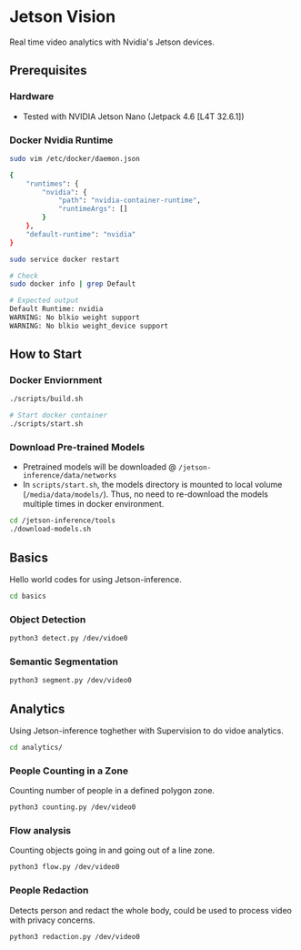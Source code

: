 # Jetson Vision

Real time video analytics with Nvidia's Jetson devices.

## Prerequisites

### Hardware

- Tested with NVIDIA Jetson Nano (Jetpack 4.6 [L4T 32.6.1])

### Docker Nvidia Runtime

```bash
sudo vim /etc/docker/daemon.json

{
    "runtimes": {
        "nvidia": {
            "path": "nvidia-container-runtime",
            "runtimeArgs": []
        }
    },
    "default-runtime": "nvidia"
}
```

```bash
sudo service docker restart

# Check
sudo docker info | grep Default

# Expected output
Default Runtime: nvidia
WARNING: No blkio weight support
WARNING: No blkio weight_device support
```

## How to Start

### Docker Enviornment

```bash
./scripts/build.sh

# Start docker container
./scripts/start.sh
```

### Download Pre-trained Models

- Pretrained models will be downloaded @ `/jetson-inference/data/networks`
- In `scripts/start.sh`, the models directory is mounted to local volume (`/media/data/models/`). Thus, no need to re-download the models multiple times in docker environment.

```bash
cd /jetson-inference/tools
./download-models.sh
```

## Basics

Hello world codes for using Jetson-inference.

```bash
cd basics
```

### Object Detection

```bash
python3 detect.py /dev/vidoe0
```

### Semantic Segmentation

```bash
python3 segment.py /dev/video0
```

## Analytics

Using Jetson-inference toghether with Supervision to do vidoe analytics.

```bash
cd analytics/
```

### People Counting in a Zone

Counting number of people in a defined polygon zone.

```bash
python3 counting.py /dev/video0
```

### Flow analysis

Counting objects going in and going out of a line zone.

```bash
python3 flow.py /dev/video0
```

### People Redaction

Detects person and redact the whole body, could be used to process video with privacy concerns.

```bash
python3 redaction.py /dev/video0
```
